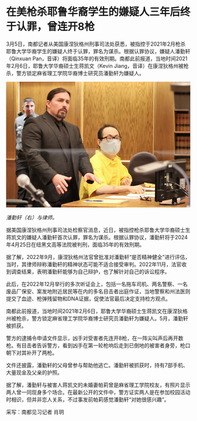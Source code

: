 # 在美枪杀耶鲁华裔学生的嫌疑人三年后终于认罪，曾连开8枪

3月5日，南都记者从美国康涅狄格州刑事司法处获悉，被指控于2021年2月枪杀耶鲁大学华裔学生的嫌疑人终于认罪，罪名为谋杀。根据认罪协议，嫌疑人潘勤轩（Qinxuan
Pan，音译）将面临35年的有效刑期。南都此前报道，当地时间2021年2月6日，耶鲁大学华裔硕士生蒋凯文（Kevin
Jiang，音译）在康涅狄格州被枪杀，警方锁定麻省理工学院华裔博士研究员潘勤轩为嫌疑人。

![5e508528e9f589a58b86931d005f1ae8.jpg](https://raw.githubusercontent.com/qqhsx/qqnews_image/main/2024/03/05/在美枪杀耶鲁华裔学生的嫌疑人三年后终于认罪，曾连开8枪/5e508528e9f589a58b86931d005f1ae8.jpg)

_潘勤轩（右）与律师。_

据美国康涅狄格州刑事司法处检察官消息，近日，被指控枪杀耶鲁大学华裔硕士生蒋凯文的嫌疑人潘勤轩首次认罪，罪名为谋杀。根据认罪协议，潘勤轩将于2024年4月25日在纽黑文高等法院被判刑，面临35年的有效刑期。

据了解，2022年9月，康涅狄格州法官曾批准对潘勤轩“是否精神健全”进行评估，当时，其律师辩称潘勤轩的精神状态可能不适合接受审判。2022年11月，法官收到调查结果，表明潘勤轩能够为自己辩护，也了解针对自己的诉讼程序。

此后，在2022年12月举行的多次听证会上，包括一名拖车司机、两名警察、一名废品厂保安、案发地附近居民等在内的多名目击者出庭作证，当地警察和州法医则提交了血迹、枪弹残留物和DNA证据，促使法官最后决定支持检方观点。

南都此前报道，当地时间2021年2月6日，耶鲁大学华裔硕士生蒋凯文在康涅狄格州被枪杀，警方锁定麻省理工学院华裔博士研究员潘勤轩为嫌疑人。5月，潘勤轩被抓获。

警方的逮捕令申请文件显示，凶手对受害者先连开8枪，在一阵尖叫声后再开数枪。有目击者告诉警方，看到凶手在第一轮枪响后走到已倒地的被害者身旁，枪口朝下对其补开了两枪。

文件还披露，潘勤轩的父母曾参与帮助他逃亡。潘勤轩被抓获时，持有7部手机、大量现金及父亲的护照。

据了解，潘勤轩与被害人蒋凯文的未婚妻帕莉曾是麻省理工学院校友，有照片显示两人曾一同现身多个场合。在最新公开的文件中，警方证实两人是在参加校园活动时相识，但并非恋人关系，不过事发前帕莉感觉潘勤轩“对她很感兴趣”。

采写：南都见习记者 肖玥

